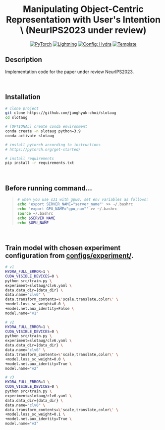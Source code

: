 <div align="center">

# Manipulating Object-Centric Representation with User's Intention \\ (NeurIPS2023 under review)

<a href="https://pytorch.org/get-started/locally/"><img alt="PyTorch" src="https://img.shields.io/badge/PyTorch-ee4c2c?logo=pytorch&logoColor=white"></a>
<a href="https://pytorchlightning.ai/"><img alt="Lightning" src="https://img.shields.io/badge/-Lightning-792ee5?logo=pytorchlightning&logoColor=white"></a>
<a href="https://hydra.cc/"><img alt="Config: Hydra" src="https://img.shields.io/badge/Config-Hydra-89b8cd"></a>
<a href="https://github.com/ashleve/lightning-hydra-template"><img alt="Template" src="https://img.shields.io/badge/-Lightning--Hydra--Template-017F2F?style=flat&logo=github&labelColor=gray"></a><br>
<!-- [![Paper](http://img.shields.io/badge/paper-arxiv.1001.2234-B31B1B.svg)](https://www.nature.com/articles/nature14539) -->
<!-- [![Conference](http://img.shields.io/badge/AnyConference-year-4b44ce.svg)](https://papers.nips.cc/paper/2020) -->

</div>

## Description

Implementation code for the paper under review NeurIPS2023.

<br>

## Installation

```bash
# clone project
git clone https://github.com/janghyuk-choi/slotaug
cd slotaug

# [OPTIONAL] create conda environment
conda create -n slotaug python=3.9
conda activate slotaug

# install pytorch according to instructions
# https://pytorch.org/get-started/

# install requirements
pip install -r requirements.txt
```

<br>

## Before running command...
> ```bash
> # when you use s31 with gpu0, set env variables as follows:
> echo 'export SERVER_NAME="server_name"' >> ~/.bashrc
> echo 'export GPU_NAME="gpu_num"' >> ~/.bashrc
> source ~/.bashrc
> echo $SERVER_NAME
> echo $GPU_NAME
> ```  

<br>

## Train model with chosen experiment configuration from [configs/experiment/](configs/experiment/).

```bash
# v1
HYDRA_FULL_ERROR=1 \
CUDA_VISIBLE_DEVICES=0 \
python src/train.py \
experiment=slotaug/clv6.yaml \
data.data_dir={data_dir} \
data.name="clv6" \
data.transform_contents=\'scale,translate,color\' \
+model.loss_sc_weight=0.0 \
+model.net.aux_identity=False \
model.name="v1" 

# v2
HYDRA_FULL_ERROR=1 \
CUDA_VISIBLE_DEVICES=0 \
python src/train.py \
experiment=slotaug/clv6.yaml \
data.data_dir={data_dir} \
data.name="clv6" \
data.transform_contents=\'scale,translate,color\' \
+model.loss_sc_weight=0.0 \
+model.net.aux_identity=True \
model.name="v2" 

# v3
HYDRA_FULL_ERROR=1 \
CUDA_VISIBLE_DEVICES=0 \
python src/train.py \
experiment=slotaug/clv6.yaml \
data.data_dir={data_dir} \
data.name="clv6" \
data.transform_contents=\'scale,translate,color\' \
+model.loss_sc_weight=0.1 \
+model.net.aux_identity=True \
model.name="v3" 
